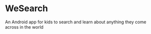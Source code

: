 # WeSearch
An Android app for kids to search and learn about anything they come across in the world
